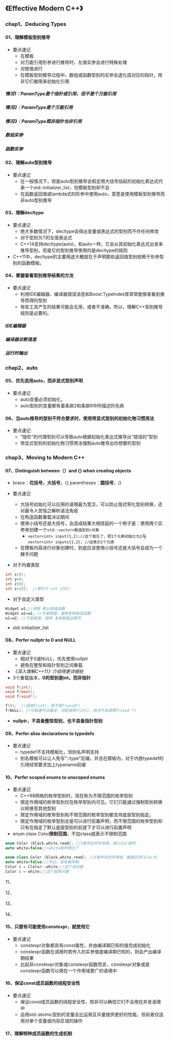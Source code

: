 ## 《Effective Modern C++》

### chap1、Deducing Types

#### 01、理解模板型别推导

+ 要点速记
  + 在模板
  + 对万能引用形参进行推导时，左值实参会进行特殊处理
  + 对按值进行
  + 在模板型别推导过程中，数组或函数型别的实参会退化成对应的指针，除非它们被用来初始化引用

##### 情况1：ParamType是个指针或引用，但不是个万能引用

##### 情况2：ParamType是个万能引用

##### 情况3：ParamType既非指针也非引用

##### 数组实参

##### 函数实参

#### 02、理解auto型别推导

+ 要点速记
  + 在一般情况下，但是auto型别推导会假定用大括号括起的初始化表达式代表一个std::initializer_list，但模板型别却不会
  + 在函数返回值或lambda式的形参中使用auto，意思是使用模板型别推导而非auto型别推导

#### 03、理解decltype

+ 要点速记
  + 绝大多数情况下，decltype会得出变量或表达式的型别而不作任何修改
  + 对于型别为T的左值表达式
  + C++14支持decltype(auto)，和auto一样，它会从其初始化表达式出发来推导型别，但是它的型别推导使用的是decltype的规则
+ C++11中，decltype的主要用途大概就在于声明那些返回值型别依赖于形参型别的函数模板。

#### 04、掌握查看型别推导结果的方法

+ 要点速记
  + 利用IDE编辑器、编译器错误消息和Boost.TypeIndex库常常能够查看到推导而得的型别
  + 有些工具产生的结果可能会无用，或者不准确。所以，理解C++型别推导规则是必要的。

##### IDE编辑器

##### 编译器诊断信息

##### 运行时输出

### chap2、auto

#### 05、优先选用auto，而非显式型别声明

+ 要点速记
  + auto变量必须初始化，
  + auto型别的变量都有着条款2和条款6中所描述的毛病

#### 06、当auto推导的型别不符合要求时，使用带显式型别的初始化物习惯用法

+ 要点速记
  + "隐形"的代理型别可以导致auto根据初始化表达式推导出”错误的“型别
  + 带显式型别的初始化物习惯用法强制auto推导出你想要的型别

### chap3、Moving to Modern C++

#### 07、Distinguish between（）and {} when creating objects

+ brace：**花括号，大括号**，{}       parentheses：**圆括号**，()

+ 要点速记
  + 大括号初始化可以应用的语境最为宽泛，可以防止隐式窄化型别转换，还对最令人苦恼之解析语法免疫
  + 在构造函数重载决议期间
  + 使用小括号还是大括号，会造成结果大相径庭的一个例子是：使用两个实参来创建一个`std::vector<数值型别>对象`
    + `vector<int> input(1,2);//这个我忘了，把1个元素初始化为2`与`vector<int> inputs{1,2}; //这表示2个元素`
  + 在模板内容进行对象创建时，到底应该使用小括号还是大括号会成为一个棘手问题

+ 对于内置类型

```cpp
int x(0);
int y=0;
int z{0};  
int z={0};  //等价于 int z{0};
```



+ 对于自定义类型

```cpp
Widget w1;//调用 默认构造函数
Widget w2=w1; //不是赋值，调用复制构造函数
w1=w2; //不是赋值，调用 复制赋值运算符
```

+ std::initializer_list

#### 08、Perfer nullptr to 0 and NULL

+ 要点速记
  + 相对于0或NULL，优先使用nullptr
  + 避免在整型和指针型别之间重载
+ *《深入理解C++11》介绍得更详细些*
+ 3个重载版本，**0的型别是int，而非指针**

```cpp
void f(int);
void f(bool);
void f(void*);

f(0);  //调用f(int)，而不是f(void*)
f(NULL); //可能通不过编译，可能调用f(int)，但决不会调用f(void *)
```

+ **nullptr，不具备整型型别，也不具备指针型别**

#### 09、Perfer alias declarations to typedefs

+ 要点速记
  + typedef不支持模板化，但别名声明支持
  + 别名模板可以让人免写"::type"后缀，并且在模板内，对于内嵌typedef的引用经常要求加上typename前缀

#### 10、Perfer scoped enums to unscoped enums

+ 要点速记
  + C++98网格的枚举型别时，现在称为不限范围的枚举型别
  + 限定作用域的枚举型别仅在枚举型别内可见。它们只能通过强制型别转换以转换至其他型别
  + 限定作用域的枚举型别和不限范围的枚举型别都支持底层型别指定。
  + 限定作用域的枚举型别总是可以进行前置声明，而不限范围的枚举型别却只有在指定了默认底层型别的前提下才可以进行前置声明
+ enum class Color**限制范围**，不加class就表示不限制范围

```cpp
enum Color {black,white,read}; //3者所在的作用域，和Color相同
auto white=false;//white被声明过了

enum class Color {black,white,read}; //3者所在的作用域，被限定在Color内
auto white=false;//可以，没有被声明
Color c = Clolor::white;//这个没问题
Color c = white;//这个就有问题
```

11、

12、

13、

14、

#### 15、只要有可能使用constexpr，就使用它

+ 要点速记
  + constexpr对象都具有const属性，并由编译期已知的值完成初始化
  + constexpr函数在调用时若传入的实参值是编译期已知的，则会产出编译期结果
  + 比起非constexpr对象或constexpr函数而言，constexpr对象或是constexpr函数可以用在一个作用域更广的语境中

#### 16、保证const成员函数的线程安全性

+ 要点速记
  + 保证const成员函数的线程安全性，除非可以确信它们不会用在并发语境中
  + 运用std::atomic型别的变量会比运用互斥量提供更好的性能，但前者仅适用对单个变量或内存区域的操作

#### 17、理解特种成员函数的生成机制